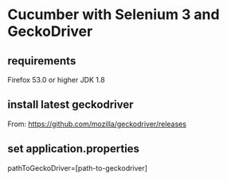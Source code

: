 # Cucumber with Selenium 3 and GeckoDriver

## requirements
Firefox 53.0 or higher
JDK 1.8

## install latest geckodriver
From: https://github.com/mozilla/geckodriver/releases

## set application.properties
pathToGeckoDriver=[path-to-geckodriver]
